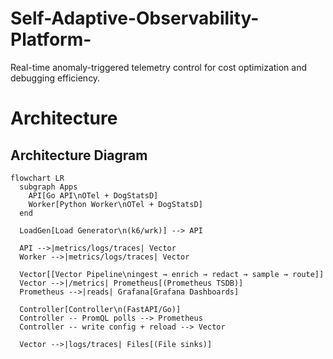 # Self-Adaptive-Observability-Platform-
Real-time anomaly-triggered telemetry control for cost optimization and debugging efficiency.

# Architecture 

## Architecture Diagram

```mermaid
flowchart LR
  subgraph Apps
    API[Go API\nOTel + DogStatsD]
    Worker[Python Worker\nOTel + DogStatsD]
  end

  LoadGen[Load Generator\n(k6/wrk)] --> API

  API -->|metrics/logs/traces| Vector
  Worker -->|metrics/logs/traces| Vector

  Vector[[Vector Pipeline\ningest → enrich → redact → sample → route]]
  Vector -->|/metrics| Prometheus[(Prometheus TSDB)]
  Prometheus -->|reads| Grafana[Grafana Dashboards]

  Controller[Controller\n(FastAPI/Go)]
  Controller -- PromQL polls --> Prometheus
  Controller -- write config + reload --> Vector

  Vector -->|logs/traces| Files[(File sinks)]
```

